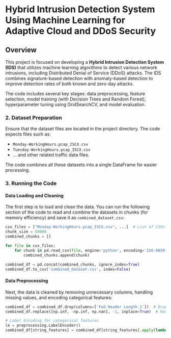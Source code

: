 # Hybrid Intrusion Detection System Using Machine Learning for Adaptive Cloud and DDoS Security

## Overview

This project is focused on developing a **Hybrid Intrusion Detection System (IDS)** that utilizes machine learning algorithms to detect various network intrusions, including Distributed Denial of Service (DDoS) attacks. The IDS combines signature-based detection with anomaly-based detection to improve detection rates of both known and zero-day attacks.

The code includes several key stages: data preprocessing, feature selection, model training (with Decision Trees and Random Forest), hyperparameter tuning using GridSearchCV, and model evaluation. 


### 2. Dataset Preparation

Ensure that the dataset files are located in the project directory. The code expects files such as:

- `Monday-WorkingHours.pcap_ISCX.csv`
- `Tuesday-WorkingHours.pcap_ISCX.csv`
- ... and other related traffic data files.

The code combines all these datasets into a single DataFrame for easier processing.

### 3. Running the Code

#### Data Loading and Cleaning

The first step is to load and clean the data. You can run the following section of the code to read and combine the datasets in chunks (for memory efficiency) and save it as `combined_dataset.csv`:

```python
csv_files = ["Monday-WorkingHours.pcap_ISCX.csv", ...]  # List of CSVs
chunk_size = 50000
combined_chunks = []

for file in csv_files:
    for chunk in pd.read_csv(file, engine='python', encoding='ISO-8859-1', chunksize=chunk_size):
        combined_chunks.append(chunk)

combined_df = pd.concat(combined_chunks, ignore_index=True)
combined_df.to_csv('combined_dataset.csv', index=False)
```

#### Data Preprocessing

Next, the data is cleaned by removing unnecessary columns, handling missing values, and encoding categorical features:

```python
combined_df = combined_df.drop(columns=['Fwd Header Length.1'])  # Dropping irrelevant columns
combined_df.replace([np.inf, -np.inf, np.nan], -1, inplace=True)  # Handling missing/infinite values

# Label Encoding for categorical features
le = preprocessing.LabelEncoder()
combined_df[string_features] = combined_df[string_features].apply(lambda col: le.fit_transform(col))
```
